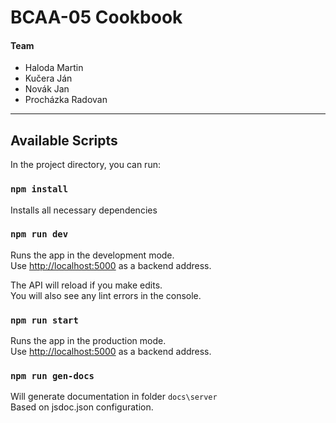 # BCAA-05 Cookbook
#### Team
- Haloda Martin
- Kučera Ján
- Novák Jan
- Procházka Radovan 
---

## Available Scripts

In the project directory, you can run:

### `npm install`

Installs all necessary dependencies

### `npm run dev`

Runs the app in the development mode.\
Use [http://localhost:5000](http://localhost:5000) as a backend address.

The API will reload if you make edits.\
You will also see any lint errors in the console.

### `npm run start`
Runs the app in the production mode.\
Use [http://localhost:5000](http://localhost:5000) as a backend address.
  

### `npm run gen-docs` 
Will generate documentation in folder `docs\server`\
Based on jsdoc.json configuration.
